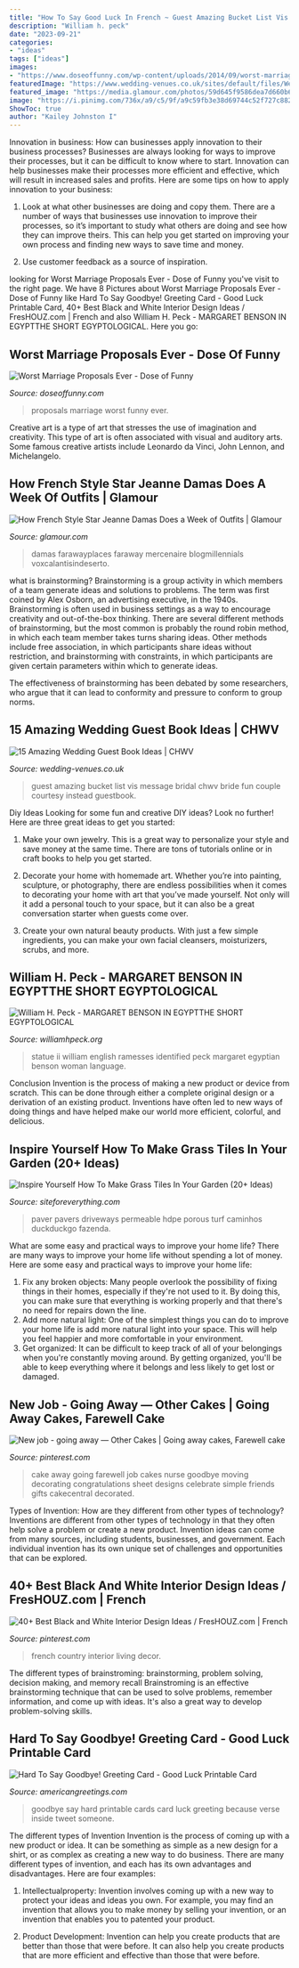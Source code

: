 ```yaml
---
title: "How To Say Good Luck In French ~ Guest Amazing Bucket List Vis Message Bridal Chwv Bride Fun Couple Courtesy Instead Guestbook"
description: "William h. peck"
date: "2023-09-21"
categories:
- "ideas"
tags: ["ideas"]
images:
- "https://www.doseoffunny.com/wp-content/uploads/2014/09/worst-marriage-proposals-photos-funny-2.jpg"
featuredImage: "https://www.wedding-venues.co.uk/sites/default/files/Wedding-guest-book-ideas-TheBucketList_VisPhotography.jpg"
featured_image: "https://media.glamour.com/photos/59d645f9586dea7d660b6811/master/pass/1117-GL-FASH08-01_sq.jpg"
image: "https://i.pinimg.com/736x/a9/c5/9f/a9c59fb3e38d69744c52f727c8824a31--going-away-cakes-going-away-cake-ideas-friends.jpg"
ShowToc: true
author: "Kailey Johnston I"
---
```



Innovation in business: How can businesses apply innovation to their business processes?
Businesses are always looking for ways to improve their processes, but it can be difficult to know where to start. Innovation can help businesses make their processes more efficient and effective, which will result in increased sales and profits. Here are some tips on how to apply innovation to your business: 
1. Look at what other businesses are doing and copy them. There are a number of ways that businesses use innovation to improve their processes, so it’s important to study what others are doing and see how they can improve theirs. This can help you get started on improving your own process and finding new ways to save time and money. 

2. Use customer feedback as a source of inspiration.

	

		
looking for Worst Marriage Proposals Ever - Dose of Funny you've visit to the right page. We have 8 Pictures about Worst Marriage Proposals Ever - Dose of Funny like Hard To Say Goodbye! Greeting Card - Good Luck Printable Card, 40+ Best Black and White Interior Design Ideas / FresHOUZ.com | French and also William H. Peck - MARGARET BENSON IN EGYPTTHE SHORT EGYPTOLOGICAL. Here you go:
		
    
## Worst Marriage Proposals Ever - Dose Of Funny

<img loading=lazy src="https://www.doseoffunny.com/wp-content/uploads/2014/09/worst-marriage-proposals-photos-funny-2.jpg" onerror="this.onerror=null;this.src='https://tse2.mm.bing.net/th?id=OIP.gUI0f4eTeV0tFvKO5ufaPAHaHa&amp;pid=15.1';" alt="Worst Marriage Proposals Ever - Dose of Funny">

_Source: doseoffunny.com_

>proposals marriage worst funny ever. 

	

Creative art is a type of art that stresses the use of imagination and creativity. This type of art is often associated with visual and auditory arts. Some famous creative artists include Leonardo da Vinci, John Lennon, and Michelangelo.

    
## How French Style Star Jeanne Damas Does A Week Of Outfits | Glamour

<img loading=lazy src="https://media.glamour.com/photos/59d645f9586dea7d660b6811/master/pass/1117-GL-FASH08-01_sq.jpg" onerror="this.onerror=null;this.src='https://tse4.mm.bing.net/th?id=OIP.48WZh2Nw7mzASbtOIyhDVgHaLH&amp;pid=15.1';" alt="How French Style Star Jeanne Damas Does a Week of Outfits | Glamour">

_Source: glamour.com_

>damas farawayplaces faraway mercenaire blogmillennials voxcalantisindeserto. 

	

what is brainstorming?
Brainstorming is a group activity in which members of a team generate ideas and solutions to problems. The term was first coined by Alex Osborn, an advertising executive, in the 1940s. Brainstorming is often used in business settings as a way to encourage creativity and out-of-the-box thinking. 
There are several different methods of brainstorming, but the most common is probably the round robin method, in which each team member takes turns sharing ideas. Other methods include free association, in which participants share ideas without restriction, and brainstorming with constraints, in which participants are given certain parameters within which to generate ideas. 

The effectiveness of brainstorming has been debated by some researchers, who argue that it can lead to conformity and pressure to conform to group norms.

    
## 15 Amazing Wedding Guest Book Ideas | CHWV

<img loading=lazy src="https://www.wedding-venues.co.uk/sites/default/files/Wedding-guest-book-ideas-TheBucketList_VisPhotography.jpg" onerror="this.onerror=null;this.src='https://tse3.mm.bing.net/th?id=OIP.PdIrjPu6Ves0wkrl5gsz_wHaLH&amp;pid=15.1';" alt="15 Amazing Wedding Guest Book Ideas | CHWV">

_Source: wedding-venues.co.uk_

>guest amazing bucket list vis message bridal chwv bride fun couple courtesy instead guestbook. 

	

Diy Ideas
Looking for some fun and creative DIY ideas? Look no further! Here are three great ideas to get you started:
1. Make your own jewelry. This is a great way to personalize your style and save money at the same time. There are tons of tutorials online or in craft books to help you get started.

2. Decorate your home with homemade art. Whether you’re into painting, sculpture, or photography, there are endless possibilities when it comes to decorating your home with art that you’ve made yourself. Not only will it add a personal touch to your space, but it can also be a great conversation starter when guests come over.

3. Create your own natural beauty products. With just a few simple ingredients, you can make your own facial cleansers, moisturizers, scrubs, and more.

    
## William H. Peck - MARGARET BENSON IN EGYPTTHE SHORT EGYPTOLOGICAL

<img loading=lazy src="http://williamhpeck.org/yahoo_site_admin/assets/images/Kimbell-statue.302113831_std.jpg" onerror="this.onerror=null;this.src='https://tse3.mm.bing.net/th?id=OIP.jnHTm5OK58cFz0NkLEgBTAAAAA&amp;pid=15.1';" alt="William H. Peck - MARGARET BENSON IN EGYPTTHE SHORT EGYPTOLOGICAL">

_Source: williamhpeck.org_

>statue ii william english ramesses identified peck margaret egyptian benson woman language. 

	

Conclusion
Invention is the process of making a new product or device from scratch. This can be done through either a complete original design or a derivation of an existing product. Inventions have often led to new ways of doing things and have helped make our world more efficient, colorful, and delicious.

    
## Inspire Yourself How To Make Grass Tiles In Your Garden (20+ Ideas)

<img loading=lazy src="https://siteforeverything.com/wp-content/uploads/2016/12/GrassTiles-11.jpg" onerror="this.onerror=null;this.src='https://tse2.mm.bing.net/th?id=OIP.G-i20DEZWTumK4WscoLQDgHaHa&amp;pid=15.1';" alt="Inspire Yourself How To Make Grass Tiles In Your Garden (20+ Ideas)">

_Source: siteforeverything.com_

>paver pavers driveways permeable hdpe porous turf caminhos duckduckgo fazenda. 

	

What are some easy and practical ways to improve your home life?
There are many ways to improve your home life without spending a lot of money. Here are some easy and practical ways to improve your home life: 
1. Fix any broken objects: Many people overlook the possibility of fixing things in their homes, especially if they're not used to it. By doing this, you can make sure that everything is working properly and that there's no need for repairs down the line. 
2. Add more natural light: One of the simplest things you can do to improve your home life is add more natural light into your space. This will help you feel happier and more comfortable in your environment. 
3. Get organized: It can be difficult to keep track of all of your belongings when you're constantly moving around. By getting organized, you'll be able to keep everything where it belongs and less likely to get lost or damaged.

    
## New Job - Going Away — Other Cakes | Going Away Cakes, Farewell Cake

<img loading=lazy src="https://i.pinimg.com/736x/a9/c5/9f/a9c59fb3e38d69744c52f727c8824a31--going-away-cakes-going-away-cake-ideas-friends.jpg" onerror="this.onerror=null;this.src='https://tse4.mm.bing.net/th?id=OIP.7gcV42RTVtKaO9bwKkw2nwHaFj&amp;pid=15.1';" alt="New job - going away — Other Cakes | Going away cakes, Farewell cake">

_Source: pinterest.com_

>cake away going farewell job cakes nurse goodbye moving decorating congratulations sheet designs celebrate simple friends gifts cakecentral decorated. 

	

Types of Invention: How are they different from other types of technology?
Inventions are different from other types of technology in that they often help solve a problem or create a new product. Invention ideas can come from many sources, including students, businesses, and government. Each individual invention has its own unique set of challenges and opportunities that can be explored.

    
## 40+ Best Black And White Interior Design Ideas / FresHOUZ.com | French

<img loading=lazy src="https://i.pinimg.com/736x/78/9a/03/789a033afed01a26c9822dbd546d8dc5.jpg" onerror="this.onerror=null;this.src='https://tse4.mm.bing.net/th?id=OIP.5v4miDj8kvznT1xPFIQKngHaJ3&amp;pid=15.1';" alt="40+ Best Black and White Interior Design Ideas / FresHOUZ.com | French">

_Source: pinterest.com_

>french country interior living decor. 

	

The different types of brainstroming: brainstorming, problem solving, decision making, and memory recall
Brainstroming is an effective brainstorming technique that can be used to solve problems, remember information, and come up with ideas. It's also a great way to develop problem-solving skills.

    
## Hard To Say Goodbye! Greeting Card - Good Luck Printable Card

<img loading=lazy src="https://ak.imgag.com/imgag/product/createprint/3172526/3172526d.gif" onerror="this.onerror=null;this.src='https://tse3.mm.bing.net/th?id=OIP.GrnCHBphw8pvChenWlGuPQAAAA&amp;pid=15.1';" alt="Hard To Say Goodbye! Greeting Card - Good Luck Printable Card">

_Source: americangreetings.com_

>goodbye say hard printable cards card luck greeting because verse inside tweet someone. 

	

The different types of Invention
Invention is the process of coming up with a new product or idea. It can be something as simple as a new design for a shirt, or as complex as creating a new way to do business. There are many different types of invention, and each has its own advantages and disadvantages. Here are four examples: 
1. Intellectualproperty: Invention involves coming up with a new way to protect your ideas and ideas you own. For example, you may find an invention that allows you to make money by selling your invention, or an invention that enables you to patented your product. 

2. Product Development: Invention can help you create products that are better than those that were before. It can also help you create products that are more efficient and effective than those that were before. 


